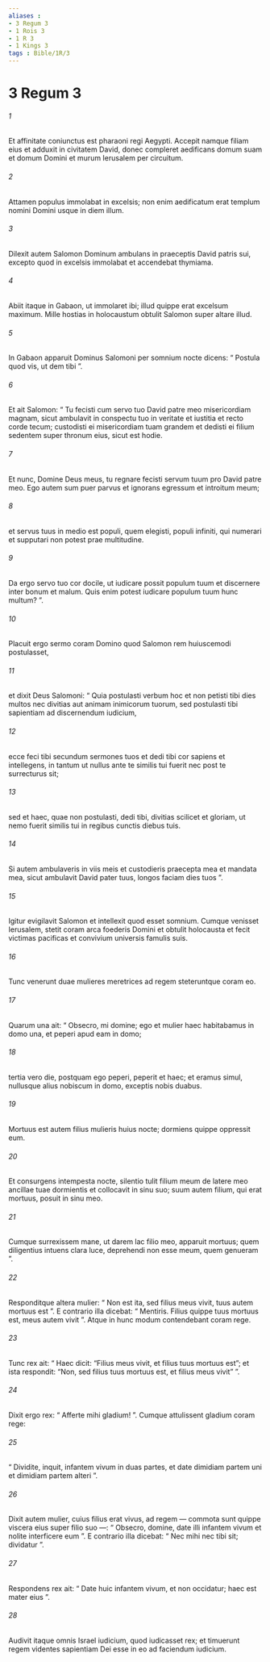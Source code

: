 ```yaml
---
aliases : 
- 3 Regum 3
- 1 Rois 3
- 1 R 3
- 1 Kings 3
tags : Bible/1R/3
---
```


# 3 Regum 3

###### 1
Et affinitate coniunctus est pharaoni regi Aegypti. Accepit namque filiam eius et adduxit in civitatem David, donec compleret aedificans domum suam et domum Domini et murum Ierusalem per circuitum.
###### 2
Attamen populus immolabat in excelsis; non enim aedificatum erat templum nomini Domini usque in diem illum. 
###### 3
Dilexit autem Salomon Dominum ambulans in praeceptis David patris sui, excepto quod in excelsis immolabat et accendebat thymiama. 
###### 4
Abiit itaque in Gabaon, ut immolaret ibi; illud quippe erat excelsum maximum. Mille hostias in holocaustum obtulit Salomon super altare illud.
###### 5
In Gabaon apparuit Dominus Salomoni per somnium nocte dicens: “ Postula quod vis, ut dem tibi ”. 
###### 6
Et ait Salomon: “ Tu fecisti cum servo tuo David patre meo misericordiam magnam, sicut ambulavit in conspectu tuo in veritate et iustitia et recto corde tecum; custodisti ei misericordiam tuam grandem et dedisti ei filium sedentem super thronum eius, sicut est hodie. 
###### 7
Et nunc, Domine Deus meus, tu regnare fecisti servum tuum pro David patre meo. Ego autem sum puer parvus et ignorans egressum et introitum meum; 
###### 8
et servus tuus in medio est populi, quem elegisti, populi infiniti, qui numerari et supputari non potest prae multitudine. 
###### 9
Da ergo servo tuo cor docile, ut iudicare possit populum tuum et discernere inter bonum et malum. Quis enim potest iudicare populum tuum hunc multum? ”.
###### 10
Placuit ergo sermo coram Domino quod Salomon rem huiuscemodi postulasset, 
###### 11
et dixit Deus Salomoni: “ Quia postulasti verbum hoc et non petisti tibi dies multos nec divitias aut animam inimicorum tuorum, sed postulasti tibi sapientiam ad discernendum iudicium, 
###### 12
ecce feci tibi secundum sermones tuos et dedi tibi cor sapiens et intellegens, in tantum ut nullus ante te similis tui fuerit nec post te surrecturus sit; 
###### 13
sed et haec, quae non postulasti, dedi tibi, divitias scilicet et gloriam, ut nemo fuerit similis tui in regibus cunctis diebus tuis. 
###### 14
Si autem ambulaveris in viis meis et custodieris praecepta mea et mandata mea, sicut ambulavit David pater tuus, longos faciam dies tuos ”. 
###### 15
Igitur evigilavit Salomon et intellexit quod esset somnium. Cumque venisset Ierusalem, stetit coram arca foederis Domini et obtulit holocausta et fecit victimas pacificas et convivium universis famulis suis.
###### 16
Tunc venerunt duae mulieres meretrices ad regem steteruntque coram eo. 
###### 17
Quarum una ait: “ Obsecro, mi domine; ego et mulier haec habitabamus in domo una, et peperi apud eam in domo; 
###### 18
tertia vero die, postquam ego peperi, peperit et haec; et eramus simul, nullusque alius nobiscum in domo, exceptis nobis duabus. 
###### 19
Mortuus est autem filius mulieris huius nocte; dormiens quippe oppressit eum. 
###### 20
Et consurgens intempesta nocte, silentio tulit filium meum de latere meo ancillae tuae dormientis et collocavit in sinu suo; suum autem filium, qui erat mortuus, posuit in sinu meo. 
###### 21
Cumque surrexissem mane, ut darem lac filio meo, apparuit mortuus; quem diligentius intuens clara luce, deprehendi non esse meum, quem genueram ”. 
###### 22
Responditque altera mulier: “ Non est ita, sed filius meus vivit, tuus autem mortuus est ”. E contrario illa dicebat: “ Mentiris. Filius quippe tuus mortuus est, meus autem vivit ”. Atque in hunc modum contendebant coram rege.
###### 23
Tunc rex ait: “ Haec dicit: “Filius meus vivit, et filius tuus mortuus est”; et ista respondit: “Non, sed filius tuus mortuus est, et filius meus vivit” ”. 
###### 24
Dixit ergo rex: “ Afferte mihi gladium! ”. Cumque attulissent gladium coram rege: 
###### 25
“ Dividite, inquit, infantem vivum in duas partes, et date dimidiam partem uni et dimidiam partem alteri ”. 
###### 26
Dixit autem mulier, cuius filius erat vivus, ad regem — commota sunt quippe viscera eius super filio suo —: “ Obsecro, domine, date illi infantem vivum et nolite interficere eum ”. E contrario illa dicebat: “ Nec mihi nec tibi sit; dividatur ”. 
###### 27
Respondens rex ait: “ Date huic infantem vivum, et non occidatur; haec est mater eius ”.
###### 28
Audivit itaque omnis Israel iudicium, quod iudicasset rex; et timuerunt regem videntes sapientiam Dei esse in eo ad faciendum iudicium.
